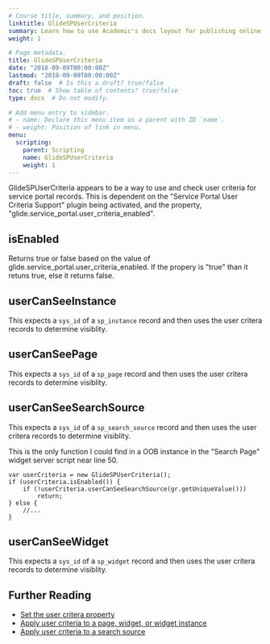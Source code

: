 ```yaml
---
# Course title, summary, and position.
linktitle: GlideSPUserCriteria
summary: Learn how to use Academic's docs layout for publishing online courses, software documentation, and tutorials.
weight: 1

# Page metadata.
title: GlideSPUserCriteria
date: "2018-09-09T00:00:00Z"
lastmod: "2018-09-09T00:00:00Z"
draft: false  # Is this a draft? true/false
toc: true  # Show table of contents? true/false
type: docs  # Do not modify.

# Add menu entry to sidebar.
# - name: Declare this menu item as a parent with ID `name`.
# - weight: Position of link in menu.
menu:
  scripting:
    parent: Scripting
    name: GlideSPUserCriteria
    weight: 1
---
```


GlideSPUserCriteria appears to be a way to use and check user criteria
for service portal records. This is dependent on the "Service Portal
User Criteria Support" plugin being activated, and the property,
"glide.service\_portal.user\_criteria\_enabled".

## isEnabled

Returns true or false based on the value of
glide.service\_portal.user\_criteria\_enabled. If the propery is "true"
than it retuns true, else it returns false.

## userCanSeeInstance

This expects a `sys_id` of a `sp_instance` record and then uses the user
critera records to determine visiblity.

## userCanSeePage

This expects a `sys_id` of a `sp_page` record and then uses the user
critera records to determine visiblity.

## userCanSeeSearchSource

This expects a `sys_id` of a `sp_search_source` record and then uses the
user critera records to determine visiblity.

This is the only function I could find in a OOB instance in the "Search
Page" widget server script near line 50.

``` {.js}
var userCriteria = new GlideSPUserCriteria();
if (userCriteria.isEnabled()) {
    if (!userCriteria.userCanSeeSearchSource(gr.getUniqueValue()))
        return;
} else {
    //...
}
```

## userCanSeeWidget

This expects a `sys_id` of a `sp_widget` record and then uses the user
critera records to determine visiblity.

## Further Reading

-   [Set the user critera
    property](https://docs.servicenow.com/bundle/jakarta-servicenow-platform/page/build/service-portal/task/activate-user-crit_1.html)
-   [Apply user criteria to a page, widget, or widget
    instance](https://docs.servicenow.com/bundle/jakarta-servicenow-platform/page/build/service-portal/task/widget-user-criteria_1.html)
-   [Apply user criteria to a search
    source](https://docs.servicenow.com/bundle/jakarta-servicenow-platform/page/build/service-portal/task/user-crit-search-source_1.html)
